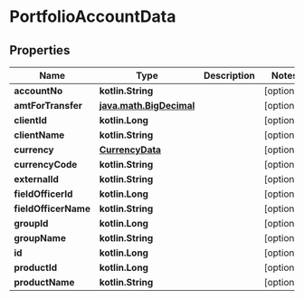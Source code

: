 
# PortfolioAccountData

## Properties
| Name | Type | Description | Notes |
| ------------ | ------------- | ------------- | ------------- |
| **accountNo** | **kotlin.String** |  |  [optional] |
| **amtForTransfer** | [**java.math.BigDecimal**](java.math.BigDecimal.md) |  |  [optional] |
| **clientId** | **kotlin.Long** |  |  [optional] |
| **clientName** | **kotlin.String** |  |  [optional] |
| **currency** | [**CurrencyData**](CurrencyData.md) |  |  [optional] |
| **currencyCode** | **kotlin.String** |  |  [optional] |
| **externalId** | **kotlin.String** |  |  [optional] |
| **fieldOfficerId** | **kotlin.Long** |  |  [optional] |
| **fieldOfficerName** | **kotlin.String** |  |  [optional] |
| **groupId** | **kotlin.Long** |  |  [optional] |
| **groupName** | **kotlin.String** |  |  [optional] |
| **id** | **kotlin.Long** |  |  [optional] |
| **productId** | **kotlin.Long** |  |  [optional] |
| **productName** | **kotlin.String** |  |  [optional] |



